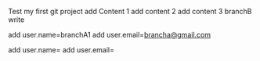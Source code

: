 Test my first git project
add Content   1
add content   2
add content   3
branchB  write

add user.name=branchA1
add user.email=brancha@gmail.com

add user.name=
add user.email=